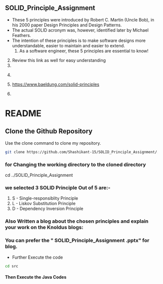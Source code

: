 ## SOLID_Principle_Assignment

* These 5 principles were introduced by Robert C. Martin (Uncle Bob), in his 2000 paper Design Principles and Design Patterns.
* The actual SOLID acronym was, however, identified later by Michael Feathers.
* The intention of these principles is to make software designs more understandable, easier to maintain and easier to extend.
   1. As a software engineer, these 5 principles are essential to know!

2. Review this link as well for easy understanding
3. 
4.  ```bash 
5. https://www.baeldung.com/solid-principles 
6. ```

# README
## Clone the Github Repository

Use the clone command to clone my repository.
```bash
git clone https://github.com/Shashikant-15/SOLID_Principle_Assignment/.git
```


### for Changing the working directory to the cloned directory

cd ../SOLID_Principle_Assignment

### we selected 3 SOLID Principle Out of 5 are:-
1. S - Single-responsiblity Principle
2. L - Liskov Substitution Principle
3. D - Dependency Inversion Principle
 
### Also Written a blog about the chosen principles and explain your work on the Knoldus blogs:

### You can prefer the " SOLID_Principle_Assignment .pptx" for blog.

* Further Execute the code
 ```bash
cd src
```
#### Then Execute the Java Codes
